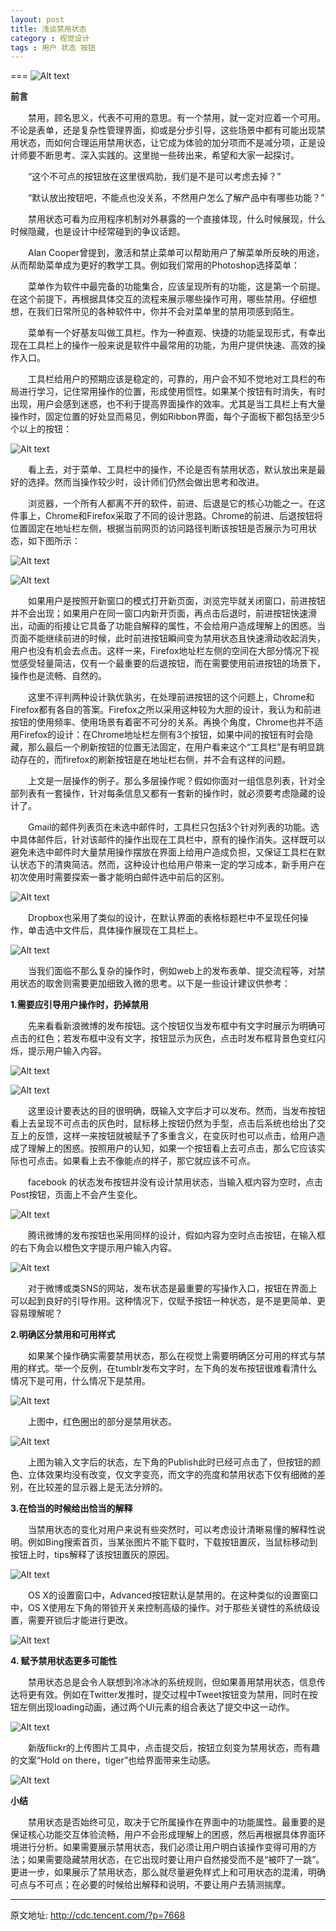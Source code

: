 ```yaml
---
layout: post
title: 浅谈禁用状态
category : 视觉设计
tags : 用户 状态 按钮
---
```


===
![Alt text](/blog-assets/2013-10-04/banner.jpg)


**前言**


 　　禁用，顾名思义，代表不可用的意思。有一个禁用，就一定对应着一个可用。不论是表单，还是复杂性管理界面，抑或是分步引导，这些场景中都有可能出现禁用状态，而如何合理运用禁用状态，让它成为体验的加分项而不是减分项，正是设计师要不断思考、深入实践的。这里抛一些砖出来，希望和大家一起探讨。
 
　　“这个不可点的按钮放在这里很鸡肋，我们是不是可以考虑去掉？”

　　“默认放出按钮吧，不能点也没关系，不然用户怎么了解产品中有哪些功能？”

　　禁用状态可看为应用程序机制对外暴露的一个直接体现，什么时候展现，什么时候隐藏，也是设计中经常碰到的争议话题。

　　Alan Cooper曾提到，激活和禁止菜单可以帮助用户了解菜单所反映的用途，从而帮助菜单成为更好的教学工具。例如我们常用的Photoshop选择菜单：

 
　　菜单作为软件中最完备的功能集合，应该呈现所有的功能，这是第一个前提。在这个前提下，再根据具体交互的流程来展示哪些操作可用，哪些禁用。仔细想想，在我们日常所见的各种软件中，你并不会对菜单里的禁用项感到陌生。


　　菜单有一个好基友叫做工具栏。作为一种直观、快捷的功能呈现形式，有幸出现在工具栏上的操作一般来说是软件中最常用的功能，为用户提供快速、高效的操作入口。


　　工具栏给用户的预期应该是稳定的，可靠的，用户会不知不觉地对工具栏的布局进行学习，记住常用操作的位置，形成使用惯性。如果某个按钮有时消失，有时出现，用户会感到迷惑，也不利于提高界面操作的效率。尤其是当工具栏上有大量操作时，固定位置的好处显而易见，例如Ribbon界面，每个子面板下都包括至少5个以上的按钮：

![Alt text](/blog-assets/2013-10-04/2.png)

　　看上去，对于菜单、工具栏中的操作，不论是否有禁用状态，默认放出来是最好的选择。然而当操作较少时，设计师们仍然会做出思考和改进。
    
　　浏览器，一个所有人都离不开的软件，前进、后退是它的核心功能之一。在这件事上，Chrome和Firefox采取了不同的设计思路。Chrome的前进、后退按钮将位置固定在地址栏左侧，根据当前网页的访问路径判断该按钮是否展示为可用状态，如下图所示：


![Alt text](/blog-assets/2013-10-04/3.png)


![Alt text](/blog-assets/2013-10-04/4.png)


　　如果用户是按照开新窗口的模式打开新页面，浏览完毕就关闭窗口，前进按钮并不会出现；如果用户在同一窗口内新开页面，再点击后退时，前进按钮快速滑出，动画的衔接让它具备了功能自解释的属性，不会给用户造成理解上的困惑。当页面不能继续前进的时候，此时前进按钮瞬间变为禁用状态且快速滑动收起消失，用户也没有机会去点击。这样一来，Firefox地址栏左侧的空间在大部分情况下视觉感受轻量简洁，仅有一个最重要的后退按钮，而在需要使用前进按钮的场景下，操作也是流畅、自然的。
    
　　这里不评判两种设计孰优孰劣，在处理前进按钮的这个问题上，Chrome和Firefox都有各自的答案。Firefox之所以采用这种较为大胆的设计，我认为和前进按钮的使用频率、使用场景有着密不可分的关系。再换个角度，Chrome也并不适用Firefox的设计：在Chrome地址栏左侧有3个按钮，如果中间的按钮有时会隐藏，那么最后一个刷新按钮的位置无法固定，在用户看来这个“工具栏”是有明显跳动存在的，而firefox的刷新按钮是在地址栏右侧，并不会有这样的问题。

 　　上文是一层操作的例子。那么多层操作呢？假如你面对一组信息列表，针对全部列表有一套操作，针对每条信息又都有一套新的操作时，就必须要考虑隐藏的设计了。
 
　　Gmail的邮件列表页在未选中邮件时，工具栏只包括3个针对列表的功能。选中具体邮件后，针对该邮件的操作出现在工具栏中，原有的操作消失。这样既可以避免未选中邮件时大量禁用操作摆放在界面上给用户造成负担，又保证工具栏在默认状态下的清爽简洁。然而，这种设计也给用户带来一定的学习成本，新手用户在初次使用时需要探索一番才能明白邮件选中前后的区别。

![Alt text](/blog-assets/2013-10-04/5.png)


　　Dropbox也采用了类似的设计，在默认界面的表格标题栏中不呈现任何操作，单击选中文件后，具体操作展现在工具栏上。

![Alt text](/blog-assets/2013-10-04/6.png)

　　当我们面临不那么复杂的操作时，例如web上的发布表单、提交流程等，对禁用状态的取舍则需要更加细致入微的思考。以下是一些设计建议供参考：

**1.需要应引导用户操作时，扔掉禁用**

　　先来看看新浪微博的发布按钮。这个按钮仅当发布框中有文字时展示为明确可点击的红色；若发布框中没有文字，按钮显示为灰色，点击时发布框背景色变红闪烁，提示用户输入内容。

![Alt text](/blog-assets/2013-10-04/8.png)

![Alt text](/blog-assets/2013-10-04/9.png)

　　这里设计要表达的目的很明确，既输入文字后才可以发布。然而，当发布按钮看上去呈现不可点击的灰色时，鼠标移上按钮仍然为手型，点击后系统也给出了交互上的反馈，这样一来按钮就被赋予了多重含义，在变灰时也可以点击，给用户造成了理解上的困惑。按照用户的认知，如果一个按钮看上去可点击，那么它应该实际也可点击。如果看上去不像能点的样子，那它就应该不可点。

　　facebook 的状态发布按钮并没有设计禁用状态，当输入框内容为空时，点击Post按钮，页面上不会产生变化。


![Alt text](/blog-assets/2013-10-04/10.png)


　　腾讯微博的发布按钮也采用同样的设计，假如内容为空时点击按钮，在输入框的右下角会以橙色文字提示用户输入内容。

![Alt text](/blog-assets/2013-10-04/11.png)

　　对于微博或类SNS的网站，发布状态是最重要的写操作入口，按钮在界面上可以起到良好的引导作用。这种情况下，仅赋予按钮一种状态，是不是更简单、更容易理解呢？

**2.明确区分禁用和可用样式**


　　如果某个操作确实需要禁用状态，那么在视觉上需要明确区分可用的样式与禁用的样式。举一个反例，在tumblr发布文字时，左下角的发布按钮很难看清什么情况下是可用，什么情况下是禁用。

![Alt text](/blog-assets/2013-10-04/12.png)


　　上图中，红色圈出的部分是禁用状态。


![Alt text](/blog-assets/2013-10-04/13.png)

　　上图为输入文字后的状态，左下角的Publish此时已经可点击了，但按钮的颜色、立体效果均没有改变，仅文字变亮，而文字的亮度和禁用状态下仅有细微的差别，在比较差的显示器上是无法分辨的。

**3.在恰当的时候给出恰当的解释**


　　当禁用状态的变化对用户来说有些突然时，可以考虑设计清晰易懂的解释性说明。例如Bing搜索首页，当某张图片不能下载时，下载按钮置灰，当鼠标移动到按钮上时，tips解释了该按钮置灰的原因。

![Alt text](/blog-assets/2013-10-04/14.png)

　　OS X的设置窗口中，Advanced按钮默认是禁用的。在这种类似的设置窗口中，OS X使用左下角的带锁开关来控制高级的操作。对于那些关键性的系统级设置，需要开锁后才能进行更改。

![Alt text](/blog-assets/2013-10-04/15.png)

 **4. 赋予禁用状态更多可能性**
 
 
　　禁用状态总是会令人联想到冷冰冰的系统规则，但如果善用禁用状态，信息传达将更有效。例如在Twitter发推时，提交过程中Tweet按钮变为禁用，同时在按钮左侧出现loading动画，通过两个UI元素的组合表达了提交中这一动作。

![Alt text](/blog-assets/2013-10-04/16.png)

　　新版flickr的上传图片工具中，点击提交后，按钮立刻变为禁用状态，而有趣的文案“Hold on there，tiger”也给界面带来生动感。

![Alt text](/blog-assets/2013-10-04/17.png)


**小结**


　　禁用状态是否始终可见，取决于它所属操作在界面中的功能属性。最重要的是保证核心功能交互体验流畅，用户不会形成理解上的困惑，然后再根据具体界面环境进行分析。如果需要展示禁用状态，我们必须让用户明白该操作变得可用的方法；如果需要隐藏禁用状态，在它出现时要让用户自然接受而不是“被吓了一跳”。更进一步，如果展示了禁用状态，那么就尽量避免样式上和可用状态的混淆，明确可点与不可点；在必要的时候给出解释和说明，不要让用户去猜测揣摩。

****
原文地址:  <http://cdc.tencent.com/?p=7668>